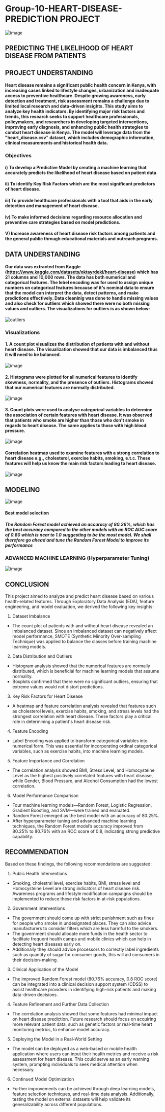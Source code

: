 # Group-10-HEART-DISEASE-PREDICTION PROJECT
![image](https://github.com/user-attachments/assets/387869e7-6126-4183-9911-43295e6d41ec)
## PREDICTING THE LIKELIHOOD OF HEART DISEASE FROM PATIENTS
## PROJECT UNDERSTANDING
#### Heart disease remains a significant public health concern in Kenya, with increasing cases linked to lifestyle changes, urbanization and inadequate access to preventive healthcare. Despite growing awareness, early detection and treatment, risk assessment remains a challenge due to limited local research and data-driven insights. This study aims to analyze key health indicators. By identifying major risk factors and trends, this research seeks to support healthcare professionals, policymakers, and researchers in developing targeted interventions, improving early diagnosis, and enhancing public health strategies to combat heart disease in Kenya. The model will leverage data from the "heart_disease.csv" dataset, which includes demographic information, clinical measurements and historical health data.
### Objectives
#### i) To develop a Predictive Model by creating a machine learning that accurately predicts the likelihood of heart disease based on patient data.
#### ii) To identify Key Risk Factors which are the most significant predictors of heart disease. 
#### iii) To provide healthcare professionals with a tool that aids in the early detection and management of heart disease.
#### iv) To make informed decisions regarding resource allocation and preventive care strategies based on model predictions.
#### V) Increase awareness of heart disease risk factors among patients and the general public through educational materials and outreach programs.
## DATA UNDERSTANDING
#### Our data was extracted from Kaggle (https://www.kaggle.com/datasets/oktayrdeki/heart-disease) which has 21 columns and 10,000 rows. The data has both numerical and categorical features. The lebel encoding was for used to assign unique numbers on categorical features because of it's nominal data to ensure that the model can interpret the data, detect patterns, and make predictions effectively. Data cleaninig was done to handle missing values and also check for outliers which showed there were no both missing values and outliers. The visualizations for outliers is as shown below:
![outliers](https://github.com/user-attachments/assets/d1dbf1f7-df05-415b-9c76-ae8397698db8)
### Visualizations
#### 1. A count plot visualizes the distribution of patients with and without heart disease. The visualization showed that our data is imbalanced thus it will need to be balanced.
![image](https://github.com/user-attachments/assets/96efd9c2-67f4-4092-833f-34af2ef21080)
#### 2. Histograms were plotted for all numerical features to  identify skewness, normality, and the presence of outliers.  Histograms showed that our numerical features are normally distributed.
![image](https://github.com/user-attachments/assets/e8e2959a-361e-42be-a126-e15e81db2830)
#### 3. Count plots were used to analyse categorical variables to determine the association of certain features with heart disease. It was observed that patients who smoke are higher than those who don't smoke in regards to heart disease. The same applies to those with high blood pressure.
![image](https://github.com/user-attachments/assets/60ae15e8-43eb-4066-9f9a-0e3c55d63678)
#### Correlation heatmap used to examine features with a strong correlation to heart disease e.g., cholesterol, exercise habits, smoking, e.t.c. These features will help us know the main risk factors leading to heart disease.
![image](https://github.com/user-attachments/assets/65fa64c6-3ee6-4428-8f2d-3883f4378d30)
## MODELING
![image](https://github.com/user-attachments/assets/c226556f-7db6-4023-939c-c0fe8e5d9425)

#### Best model selection
##### The Random Forest model achieved an accuracy of 80.26%, which has the best accuracy compared to the other models with an ROC AUC score of 0.80 which is near to 1.0 suggesting to be the most model. We shall therefore go ahead and tune the Random Forest Model to improve its performance

### ADVANCED MACHINE LEARNING (Hyperparameter Tuning)
![image](https://github.com/user-attachments/assets/b75d7484-ddf5-4b56-a689-7668f3a05f7a)


## CONCLUSION
This project aimed to analyze and predict heart disease based on various health-related features. Through Exploratory Data Analysis (EDA), feature engineering, and model evaluation, we derived the following key insights:
1. Dataset Imbalance
- The count plot of patients with and without heart disease revealed an imbalanced dataset. Since an imbalanced dataset can negatively affect model performance, SMOTE (Synthetic Minority Over-sampling Technique) was applied to balance the classes before training machine learning models.
2. Data Distribution and Outliers
- Histogram analysis showed that the numerical features are normally distributed, which is beneficial for machine learning models that assume normality.
- Boxplots confirmed that there were no significant outliers, ensuring that extreme values would not distort predictions.
3. Key Risk Factors for Heart Disease
- A heatmap and feature correlation analysis revealed that features such as cholesterol levels, exercise habits, smoking, and stress levels had the strongest correlation with heart disease. These factors play a critical role in determining a patient's heart disease risk.
4. Feature Encoding
- Label Encoding was applied to transform categorical variables into numerical form. This was essential for incorporating ordinal categorical variables, such as exercise habits, into machine learning models.
5. Feature Importance and Correlation
- The correlation analysis showed BMI, Stress Level, and Homocysteine Level as the highest positively correlated features with heart disease, while Gender, Blood Pressure, and Alcohol Consumption had the lowest correlation.
6. Model Performance Comparison
- Four machine learning models—Random Forest, Logistic Regression, Gradient Boosting, and SVM—were trained and evaluated.
- Random Forest emerged as the best model with an accuracy of 80.25%.
- After hyperparameter tuning and advanced machine learning techniques, the Random Forest model’s accuracy improved from 80.25% to 80.76% with an ROC score of 0.8, indicating strong predictive capability.

## RECOMMENDATION
Based on these findings, the following recommendations are suggested:
1. Public Health Interventions
- Smoking, cholestral level, exercise habits, BMI, stress level and Homocysteine Level are strong indicators of heart disease risk. Awareness programs and lifestyle modification campaigns should be implemented to reduce these risk factors in at-risk populations.
2. Government interventions
- The government should come up with strict punishment such as fines for people who smoke in undesignated places. They can also advice manufacturers to consider filters which are less harmful to the smokers.
- The government should allocate more funds in the health sector to facilitate frequent health camps and mobile clinics which can help in detecting heart diseases early on.
- Additionally they should advice processors to correctly label ingredients such as quantity of sugar for consumer goods, this will aid consumers in their decision-making.
3. Clinical Application of the Model
- The improved Random Forest model (80.76% accuracy, 0.8 ROC score) can be integrated into a clinical decision support system (CDSS) to assist healthcare providers in identifying high-risk patients and making data-driven decisions.
4. Feature Refinement and Further Data Collection
- The correlation analysis showed that some features had minimal impact on heart disease prediction. Future research should focus on acquiring more relevant patient data, such as genetic factors or real-time heart monitoring metrics, to enhance model accuracy.
5. Deploying the Model in a Real-World Setting
- The model can be deployed as a web-based or mobile health application where users can input their health metrics and receive a risk assessment for heart disease. This could serve as an early warning system, prompting individuals to seek medical attention when necessary.
6. Continued Model Optimization
- Further improvements can be achieved through deep learning models, feature selection techniques, and real-time data analysis. Additionally, testing the model on external datasets will help validate its generalizability across different populations.












